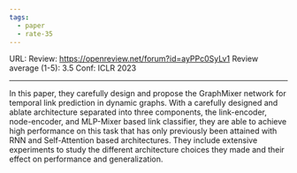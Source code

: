 ```yaml
---
tags:
  - paper
  - rate-35
---
```

URL: 
Review: https://openreview.net/forum?id=ayPPc0SyLv1
Review average (1-5): 3.5
Conf: ICLR 2023

---
In this paper, they carefully design and propose the GraphMixer network for temporal link prediction in dynamic graphs. With a carefully designed and ablate architecture separated into three components, the link-encoder, node-encoder, and MLP-Mixer based link classifier, they are able to achieve high performance on this task that has only previously been attained with RNN and Self-Attention based architectures. They include extensive experiments to study the different architecture choices they made and their effect on performance and generalization.